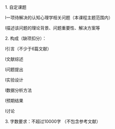 1. 自定课题  

l一项待解决的认知心理学相关问题（本课程主题范围内）

l描述该问题的理论背景、问题重要性、解决方案等

2. 构成（缺项扣分）：

l引言（不少于6篇文献）

l文献综述

l问题提出

l实验设计


l数据分析方法

l预期结果

l讨论

3. 字数要求：不超过10000字 （不包含参考文献）